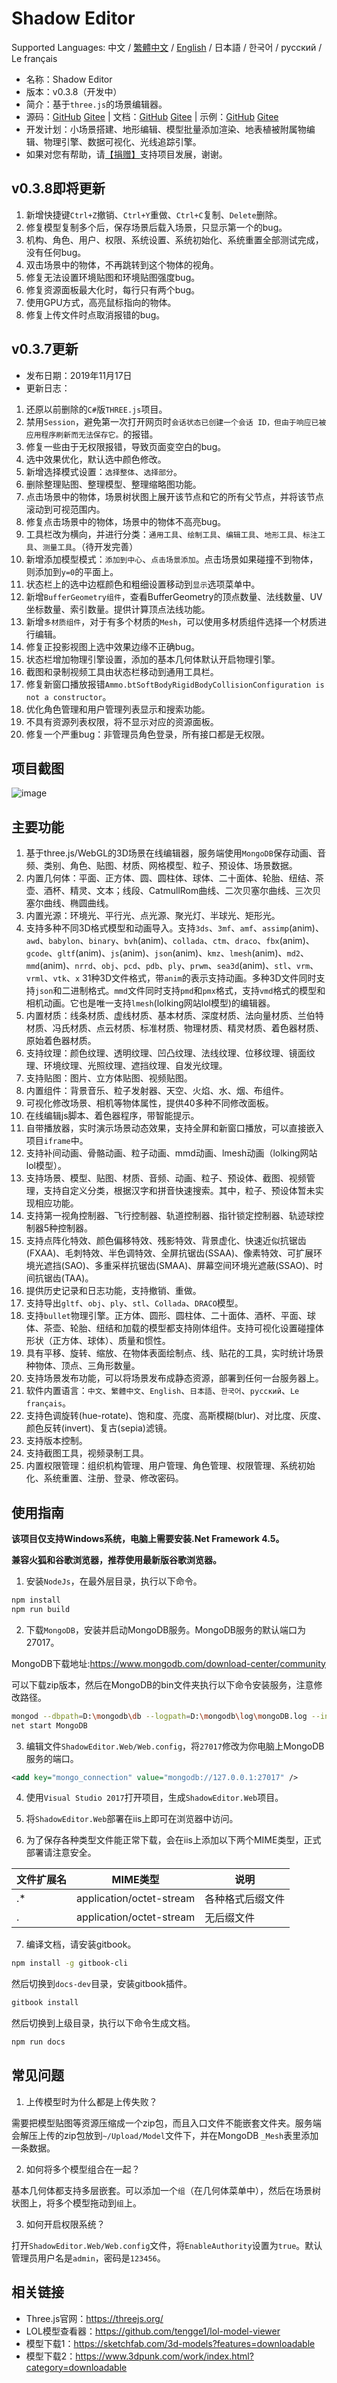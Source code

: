 # Shadow Editor

Supported Languages: 中文 / [繁體中文](README-tw.md) / [English](README-en.md) / 日本語 / 한국어 / русский / Le français

* 名称：Shadow Editor
* 版本：v0.3.8（开发中）
* 简介：基于`three.js`的场景编辑器。
* 源码：[GitHub](https://github.com/tengge1/ShadowEditor) [Gitee](https://gitee.com/tengge1/ShadowEditor) | 文档：[GitHub](https://tengge1.github.io/ShadowEditor/) [Gitee](https://tengge1.gitee.io/shadoweditor/) | 示例：[GitHub](https://tengge1.github.io/ShadowEditor-examples/) [Gitee](http://tengge1.gitee.io/shadoweditor-examples/)
* 开发计划：小场景搭建、地形编辑、模型批量添加渲染、地表植被附属物编辑、物理引擎、数据可视化、光线追踪引擎。
* 如果对您有帮助，请[【捐赠】](https://gitee.com/tengge1/ShadowEditor)支持项目发展，谢谢。

## v0.3.8即将更新

1. 新增快捷键`Ctrl+Z`撤销、`Ctrl+Y`重做、`Ctrl+C`复制、`Delete`删除。
2. 修复模型复制多个后，保存场景后载入场景，只显示第一个的bug。
3. 机构、角色、用户、权限、系统设置、系统初始化、系统重置全部测试完成，没有任何bug。
4. 双击场景中的物体，不再跳转到这个物体的视角。
5. 修复无法设置环境贴图和环境贴图强度bug。
6. 修复资源面板最大化时，每行只有两个bug。
7. 使用GPU方式，高亮鼠标指向的物体。
8. 修复上传文件时点取消报错的bug。

## v0.3.7更新

* 发布日期：2019年11月17日
* 更新日志：

1. 还原以前删除的`C#`版`THREE.js`项目。
2. 禁用`Session`，避免第一次打开网页时`会话状态已创建一个会话 ID，但由于响应已被应用程序刷新而无法保存它。`的报错。
3. 修复一些由于无权限报错，导致页面变空白的bug。
4. 选中效果优化，默认选中颜色修改。
5. 新增选择模式设置：`选择整体`、`选择部分`。
6. 删除整理贴图、整理模型、整理缩略图功能。
7. 点击场景中的物体，场景树状图上展开该节点和它的所有父节点，并将该节点滚动到可视范围内。
8. 修复点击场景中的物体，场景中的物体不高亮bug。
9. 工具栏改为横向，并进行分类：`通用工具`、`绘制工具`、`编辑工具`、`地形工具`、`标注工具`、`测量工具`。（待开发完善）
10. 新增添加模型模式：`添加到中心`、`点击场景添加`。点击场景如果碰撞不到物体，则添加到`y=0`的平面上。
11. 状态栏上的选中边框颜色和粗细设置移动到`显示`选项菜单中。
12. 新增`BufferGeometry组件`，查看BufferGeometry的顶点数量、法线数量、UV坐标数量、索引数量。提供计算顶点法线功能。
13. 新增`多材质组件`，对于有多个材质的`Mesh`，可以使用多材质组件选择一个材质进行编辑。
14. 修复正投影视图上选中效果边缘不正确bug。
15. 状态栏增加物理引擎设置，添加的基本几何体默认开启物理引擎。
16. 截图和录制视频工具由状态栏移动到通用工具栏。
17. 修复新窗口播放报错`Ammo.btSoftBodyRigidBodyCollisionConfiguration is not a constructor`。
18. 优化角色管理和用户管理列表显示和搜索功能。
19. 不具有资源列表权限，将不显示对应的资源面板。
20. 修复一个严重bug：非管理员角色登录，所有接口都是无权限。

## 项目截图

![image](images/scene20190825.png)

## 主要功能

1. 基于three.js/WebGL的3D场景在线编辑器，服务端使用`MongoDB`保存动画、音频、类别、角色、贴图、材质、网格模型、粒子、预设体、场景数据。
2. 内置几何体：平面、正方体、圆、圆柱体、球体、二十面体、轮胎、纽结、茶壶、酒杯、精灵、文本；线段、CatmullRom曲线、二次贝塞尔曲线、三次贝塞尔曲线、椭圆曲线。
3. 内置光源：环境光、平行光、点光源、聚光灯、半球光、矩形光。
4. 支持多种不同3D格式模型和动画导入。支持`3ds`、`3mf`、`amf`、`assimp`(anim)、`awd`、`babylon`、`binary`、`bvh`(anim)、`collada`、`ctm`、`draco`、`fbx`(anim)、`gcode`、`gltf`(anim)、`js`(anim)、`json`(anim)、`kmz`、`lmesh`(anim)、`md2`、`mmd`(anim)、`nrrd`、`obj`、`pcd`、`pdb`、`ply`、`prwm`、`sea3d`(anim)、`stl`、`vrm`、`vrml`、`vtk`、`x` 31种3D文件格式，带`anim`的表示支持动画。多种3D文件同时支持`json`和二进制格式。`mmd`文件同时支持`pmd`和`pmx`格式，支持`vmd`格式的模型和相机动画。它也是唯一支持`lmesh`(lolking网站lol模型)的编辑器。
5. 内置材质：线条材质、虚线材质、基本材质、深度材质、法向量材质、兰伯特材质、冯氏材质、点云材质、标准材质、物理材质、精灵材质、着色器材质、原始着色器材质。
6. 支持纹理：颜色纹理、透明纹理、凹凸纹理、法线纹理、位移纹理、镜面纹理、环境纹理、光照纹理、遮挡纹理、自发光纹理。
7. 支持贴图：图片、立方体贴图、视频贴图。
8. 内置组件：背景音乐、粒子发射器、天空、火焰、水、烟、布组件。
9. 可视化修改场景、相机等物体属性，提供40多种不同修改面板。
10. 在线编辑js脚本、着色器程序，带智能提示。
11. 自带播放器，实时演示场景动态效果，支持全屏和新窗口播放，可以直接嵌入项目`iframe`中。
12. 支持补间动画、骨骼动画、粒子动画、mmd动画、lmesh动画（lolking网站lol模型）。
13. 支持场景、模型、贴图、材质、音频、动画、粒子、预设体、截图、视频管理，支持自定义分类，根据汉字和拼音快速搜索。其中，粒子、预设体暂未实现相应功能。
14. 支持第一视角控制器、飞行控制器、轨道控制器、指针锁定控制器、轨迹球控制器5种控制器。
15. 支持点阵化特效、颜色偏移特效、残影特效、背景虚化、快速近似抗锯齿(FXAA)、毛刺特效、半色调特效、全屏抗锯齿(SSAA)、像素特效、可扩展环境光遮挡(SAO)、多重采样抗锯齿(SMAA)、屏幕空间环境光遮蔽(SSAO)、时间抗锯齿(TAA)。
16. 提供历史记录和日志功能，支持撤销、重做。
17. 支持导出`gltf`、`obj`、`ply`、`stl`、`Collada`、`DRACO`模型。
18. 支持`bullet`物理引擎。正方体、圆形、圆柱体、二十面体、酒杯、平面、球体、茶壶、轮胎、纽结和加载的模型都支持刚体组件。支持可视化设置碰撞体形状（正方体、球体）、质量和惯性。
19. 具有平移、旋转、缩放、在物体表面绘制点、线、贴花的工具，实时统计场景种物体、顶点、三角形数量。
20. 支持场景发布功能，可以将场景发布成静态资源，部署到任何一台服务器上。
21. 软件内置语言：`中文`、`繁體中文`、`English`、`日本語`、`한국어`、`русский`、`Le français`。
22. 支持色调旋转(hue-rotate)、饱和度、亮度、高斯模糊(blur)、对比度、灰度、颜色反转(invert)、复古(sepia)滤镜。
23. 支持版本控制。
24. 支持截图工具，视频录制工具。
25. 内置权限管理：组织机构管理、用户管理、角色管理、权限管理、系统初始化、系统重置、注册、登录、修改密码。

## 使用指南

**该项目仅支持Windows系统，电脑上需要安装.Net Framework 4.5。**

**兼容火狐和谷歌浏览器，推荐使用最新版谷歌浏览器。**

1. 安装`NodeJs`，在最外层目录，执行以下命令。

```bash
npm install
npm run build
```

2. 下载`MongoDB`，安装并启动MongoDB服务。MongoDB服务的默认端口为27017。

MongoDB下载地址:https://www.mongodb.com/download-center/community

可以下载zip版本，然后在MongoDB的bin文件夹执行以下命令安装服务，注意修改路径。

```bash
mongod --dbpath=D:\mongodb\db --logpath=D:\mongodb\log\mongoDB.log --install --serviceName MongoDB
net start MongoDB
```

3. 编辑文件`ShadowEditor.Web/Web.config`，将`27017`修改为你电脑上MongoDB服务的端口。

```xml
<add key="mongo_connection" value="mongodb://127.0.0.1:27017" />
```

4. 使用`Visual Studio 2017`打开项目，生成`ShadowEditor.Web`项目。

5. 将`ShadowEditor.Web`部署在iis上即可在浏览器中访问。

6. 为了保存各种类型文件能正常下载，会在iis上添加以下两个MIME类型，正式部署请注意安全。

| 文件扩展名 | MIME类型 | 说明 |
| --------- | -------- | ---- |
| .* | application/octet-stream | 各种格式后缀文件 |
| . | application/octet-stream | 无后缀文件 |

7. 编译文档，请安装gitbook。

```bash
npm install -g gitbook-cli
```

然后切换到`docs-dev`目录，安装gitbook插件。

```bash
gitbook install
```

然后切换到上级目录，执行以下命令生成文档。

```bash
npm run docs
```

## 常见问题

1. 上传模型时为什么都是上传失败？

需要把模型贴图等资源压缩成一个zip包，而且入口文件不能嵌套文件夹。服务端会解压上传的zip包放到`~/Upload/Model`文件下，并在MongoDB `_Mesh`表里添加一条数据。

2. 如何将多个模型组合在一起？

基本几何体都支持多层嵌套。可以添加一个`组`（在几何体菜单中），然后在场景树状图上，将多个模型拖动到`组`上。

3. 如何开启权限系统？

打开`ShadowEditor.Web/Web.config`文件，将`EnableAuthority`设置为`true`。默认管理员用户名是`admin`，密码是`123456`。

## 相关链接

* Three.js官网：https://threejs.org/
* LOL模型查看器：https://github.com/tengge1/lol-model-viewer
* 模型下载1：https://sketchfab.com/3d-models?features=downloadable
* 模型下载2：https://www.3dpunk.com/work/index.html?category=downloadable